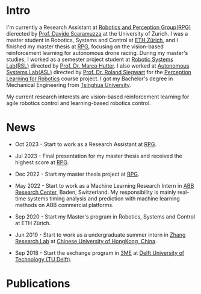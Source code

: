 
# Intro

I'm currently a Research Assistant at [Robotics and Perception Group(RPG)](https://rpg.ifi.uzh.ch/) dierected
by [Prof. Davide Scaramuzza](https://rpg.ifi.uzh.ch/people_scaramuzza.html) at the University of Zurich. 
I was a master student in Robotics, Systems and Control at [ETH Zürich](https://ethz.ch/de.html), and I
finished my master thesis at [RPG](https://rpg.ifi.uzh.ch/), focusing on the vision-based reinforcement learning 
for autonomous drone racing. During my master's studies, I worked as a semester project student 
at [Robotic Systems Lab(RSL)](https://rsl.ethz.ch/)
directed by [Prof. Dr. Marco Hutter](https://rsl.ethz.ch/the-lab/people/person-detail.MTIxOTEx.TGlzdC8yNDQxLC0xNDI1MTk1NzM1.html).
I also worked at [Autonomous Systems Lab(ASL)](https://asl.ethz.ch/) directed by 
[Prof. Dr. Roland Siegwart](https://asl.ethz.ch/the-lab/people/person-detail.Mjk5ODE=.TGlzdC8yMDI4LDEyMDExMzk5Mjg=.html) for 
the [Perception Learning for Robotics](https://asl.ethz.ch/education/lectures/perception_and_learning_for_robotics.html) course project.
I got my Bachelor's degree in Mechanical Engineering from [Tsinghua University](https://www.tsinghua.edu.cn/en/).

My current research interests are vision-based reinforcement learning for agile robotics control and 
learning-based robotics control. 
<!-- 
# Currently

I'm working as a Master Thesis Student at Robotics and Perception Group at University of Zürich. The thesis project is "Vision-Based
Drone Flight with Offboard Compute". -->

# News

- Oct 2023 - Start to work as a Research Assistant at [RPG](https://rpg.ifi.uzh.ch/).

- Jul 2023 - Final presentation for my master thesis and received the highest score at 
[RPG](https://rpg.ifi.uzh.ch/). 

- Dec 2022 - Start my master thesis project at [RPG](https://rpg.ifi.uzh.ch/). 

- May 2022 - Start to work as a Machine Learning Research Intern in 
[ABB Research Center](https://global.abb/group/en/technology/corporate-research-centers/switzerland), Baden, Switzerland. 
My responsibility is mainly real-time systems timing analysis and prediction with machine learning methods on ABB commercial platforms. 

- Sep 2020 - Start my Master's program in Robotics, Systems and Control at ETH Zürich. 

- Jun 2019 - Start to work as a undergraduate summer intern in [Zhang Research Lab](http://microbot.mae.cuhk.edu.hk/) 
at [Chinese University of HongKong, China](https://www.cuhk.edu.hk/english/index.html).

- Sep 2018 - Start the exchange program in [3ME](https://www.tudelft.nl/en/3me) at 
[Delft University of Technology (TU Delft)](https://www.tudelft.nl/en/).


<!-- # Personal Story

- At 20, the anime `Naruto: Shippuden` concluded. Naruto accompanied me go through my whole teenagerhood.

- At 18, I finished the College Entrance Exam in Henan, China. Too many things happened after this milestone. 
I fell in love with my girlfriend after we knew each other for two years and had been deskmates for one year. 

- At 14, I broke one of my front tooth when I played with one of my friends. Half of my original tooth is in a box at my home in China,
where is thousands of kilometers far from me now.

- I was born in a small countryside.  -->

<!-- # I like

- Running
- Skiing
- Table Tennis
- Tennis
- [Movies](https://www.notion.so/ad6a03796b3642f9aa557d92846d5e86?v=704c62ed21e24c8881f9fb32cf400d70)

# Acknowledgement

I inherited this page from the original author, [Michael D'Angelo](https://mldangelo.com/), whose website works like a charm. The websites listed below are also refered when I built my own website.

- [Alex Peysakhovich](http://alexpeys.github.io/)
- [Chris Lengerich](http://www.chrislengerich.com/)
- [Chris Saad](https://www.chrissaad.com/)
- [Duncan Tomlin](http://duncantomlin.com/)
- [Hawley Moore](http://hawleymoore.com/)
- [Holman Gao](https://golmansax.com/)
- [Ian Webster](http://ianww.com/)
- [Johanna Flato](https://www.johannaflato.com/)
- [Judy Mou](http://www.judymou.com/)
- [Kristina Monakhova](https://kristinamonakhova.com/)
- [Noah Trueblood](http://notrueblood.com/)
- [Ruoxi Wang](http://ruoxiw.com/)
- [Tom Sachs](https://www.tomsachs.org/) -->

# Publications

